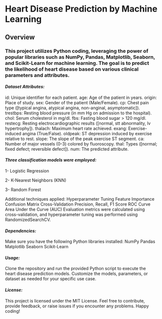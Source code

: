 # Heart Disease Prediction by Machine Learning

## Overview
### This project utilizes Python coding, leveraging the power of popular libraries such as NumPy, Pandas, Matplotlib, Seaborn, and Scikit-Learn for machine learning. The goal is to predict the likelihood of heart disease based on various clinical parameters and attributes.




#### *Dataset Attributes:*
id: Unique identifier for each patient.
age: Age of the patient in years.
origin: Place of study.
sex: Gender of the patient (Male/Female).
cp: Chest pain type ([typical angina, atypical angina, non-anginal, asymptomatic]).
trestbps: Resting blood pressure (in mm Hg on admission to the hospital).
chol: Serum cholesterol in mg/dl.
fbs: Fasting blood sugar > 120 mg/dl.
restecg: Resting electrocardiographic results ([normal, stt abnormality, lv hypertrophy]).
thalach: Maximum heart rate achieved.
exang: Exercise-induced angina (True/False).
oldpeak: ST depression induced by exercise relative to rest.
slope: The slope of the peak exercise ST segment.
ca: Number of major vessels (0-3) colored by fluoroscopy.
thal: Types ([normal; fixed defect; reversible defect]).
num: The predicted attribute.




#### *Three classification models were employed:*
1- Logistic Regression

2- K-Nearest Neighbors (KNN)

3- Random Forest

Additional techniques applied:
Hyperparameter Tuning
Feature Importance
Confusion Matrix
Cross-Validation
Precision, Recall, F1 Score
ROC Curve
Area Under the Curve (AUC)
Evaluation metrics were calculated using cross-validation, and hyperparameter tuning was performed using RandomizedSearchCV.



#### *Dependencies:*
Make sure you have the following Python libraries installed:
NumPy
Pandas
Matplotlib
Seaborn
Scikit-Learn



#### *Usage:*
Clone the repository and run the provided Python script to execute the heart disease prediction models. Customize the models, parameters, or dataset as needed for your specific use case.



#### *License:*
This project is licensed under the MIT License.
Feel free to contribute, provide feedback, or raise issues if you encounter any problems. Happy coding!
